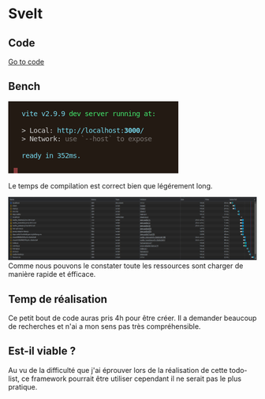 # Svelt
## Code

[Go to code](https://github.com/EpitechPromo2025/B-DEV-500-MPL-5-2-area-ilia.schastnev/blob/main/server/benchFront/svelt/my-app/src/App.svelte)

## Bench
![Cover](./pictures/compil.png)

Le temps de compilation est correct bien que légérement long.

![Cover](./pictures/loads.png)
Comme nous pouvons le constater toute les ressources sont charger de manière rapide et éfficace.

## Temp de réalisation
Ce petit bout de code auras pris 4h pour être créer. Il a demander beaucoup de recherches et n'ai a mon sens pas très compréhensible.

## Est-il viable ?
Au vu de la difficulté que j'ai éprouver lors de la réalisation de cette todo-list, ce framework pourrait être utiliser cependant il ne serait pas le plus pratique.